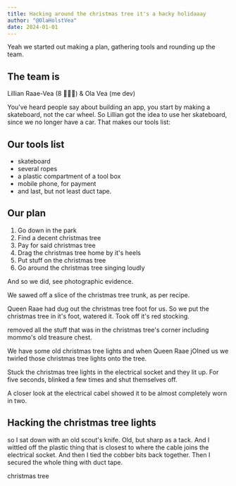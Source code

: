 ```yaml
---
title: Hacking around the christmas tree it's a hacky holidaaay
author: "@OlaHolstVea"
date: 2024-01-01
---
```


Yeah we started out making a plan, gathering tools and rounding up the team.

## The team is

Lillian Raae-Vea (8 🏴‍☠️👸) & Ola Vea (me dev)

You've heard people say about building an app, you start by making a skateboard, not the car wheel. So Lillian got the idea to use her skateboard, since we no longer have a car. That makes our tools list:


## Our tools list

- skateboard
- several ropes
- a plastic compartment of a tool box
- mobile phone, for payment
- and last, but not least duct tape.

## Our plan

1. Go down in the park
2. Find a decent christmas tree
3. Pay for said christmas tree
4. Drag the christmas tree home by it's heels
5. Put stuff on the christmas tree
6. Go around the christmas tree singing loudly

And so we did, see photographic evidence.

We sawed off a slice of the christmas tree trunk, as per recipe.

Queen Raae had dug out the christmas tree  foot for us. So we put the christmas tree  in it's foot, watered it. Took off it's red stocking.

removed all the stuff that was in the christmas tree's corner including mommo's old treasure chest.

We have some old christmas tree lights and when Queen Raae jOIned us we twirled those christmas tree lights onto the tree.

Stuck the christmas tree lights in the electrical socket and they lit up. For five seconds, blinked a few times and shut themselves off.

A closer look at the electrical cabel showed it to be almost completely worn in two.

## Hacking the christmas tree lights

so I sat down with an old scout's knife. Old, but sharp as a tack. And I wittled off the plastic thing that is closest to where the cable joins the electrical socket. And then I tied the cobber bits back together. Then I secured the whole thing with duct tape.



christmas tree
